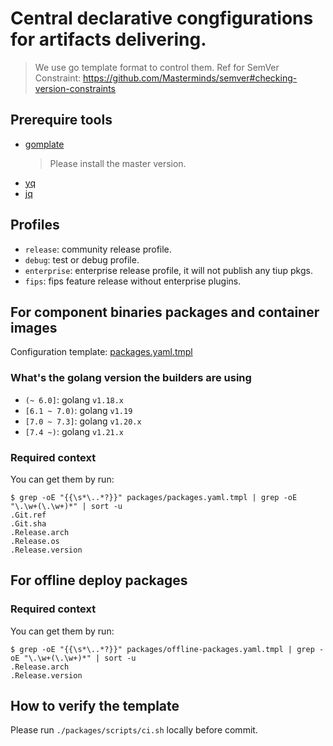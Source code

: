 Central declarative congfigurations for artifacts delivering. 
===

> We use go template format to control them.
> Ref for SemVer Constraint: https://github.com/Masterminds/semver#checking-version-constraints

## Prerequire tools

- [gomplate](https://github.com/hairyhenderson/gomplate) 
  > Please install the master version. 
- [yq](https://github.com/mikefarah/yq)
- [jq](https://jqlang.github.io/jq/download/)

## Profiles

- `release`: community release profile.
- `debug`: test or debug profile.
- `enterprise`: enterprise release profile, it will not publish any tiup pkgs.
- `fips`: fips feature release without enterprise plugins.

## For component binaries packages and container images

Configuration template: [packages.yaml.tmpl](./packages.yaml.tmpl)

### What's the golang version the builders are using

- `(~ 6.0]`: golang `v1.18.x`
- `[6.1 ~ 7.0)`: golang `v1.19`
- `[7.0 ~ 7.3]`: golang `v1.20.x`
- `[7.4 ~)`: golang `v1.21.x`

### Required context

You can get them by run:
```console
$ grep -oE "{{\s*\..*?}}" packages/packages.yaml.tmpl | grep -oE "\.\w+(\.\w+)*" | sort -u
.Git.ref
.Git.sha
.Release.arch
.Release.os
.Release.version
```

## For offline deploy packages

### Required context

You can get them by run:
```console
$ grep -oE "{{\s*\..*?}}" packages/offline-packages.yaml.tmpl | grep -oE "\.\w+(\.\w+)*" | sort -u
.Release.arch
.Release.version
```

## How to verify the template

Please run `./packages/scripts/ci.sh` locally before commit.
